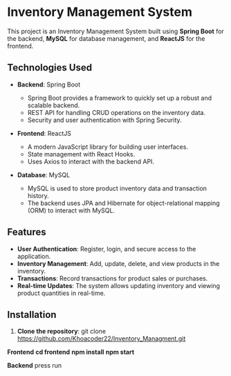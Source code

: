 # Inventory Management System

This project is an Inventory Management System built using **Spring Boot** for the backend, **MySQL** for database management, and **ReactJS** for the frontend.

## Technologies Used

- **Backend**: Spring Boot
  - Spring Boot provides a framework to quickly set up a robust and scalable backend.
  - REST API for handling CRUD operations on the inventory data.
  - Security and user authentication with Spring Security.
  
- **Frontend**: ReactJS
  - A modern JavaScript library for building user interfaces.
  - State management with React Hooks.
  - Uses Axios to interact with the backend API.
  
- **Database**: MySQL
  - MySQL is used to store product inventory data and transaction history.
  - The backend uses JPA and Hibernate for object-relational mapping (ORM) to interact with MySQL.

## Features

- **User Authentication**: Register, login, and secure access to the application.
- **Inventory Management**: Add, update, delete, and view products in the inventory.
- **Transactions**: Record transactions for product sales or purchases.
- **Real-time Updates**: The system allows updating inventory and viewing product quantities in real-time.

## Installation

1. **Clone the repository**:
  git clone https://github.com/Khoacoder22/Inventory_Managment.git

**Frontend** 
**cd frontend**
**npm install**
**npm start**

**Backend**
press run
